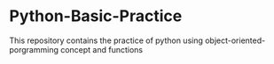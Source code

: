 # Python-Basic-Practice
 This repository contains the practice of python using object-oriented-porgramming concept and functions
